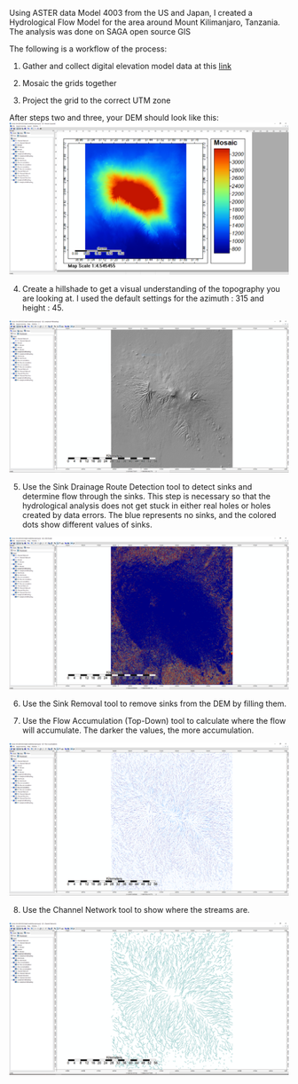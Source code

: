  Using ASTER data Model 4003 from the US and Japan, I created a Hydrological Flow Model for the area around Mount Kilimanjaro, Tanzania. The analysis was done on SAGA open source GIS
 
 The following is a workflow of the process:

1. Gather and collect digital elevation model data at this [link]( https://search.earthdata.nasa.gov/)

2. Mosaic the grids together

3. Project the grid to the correct UTM zone

After steps two and three, your DEM should look like this:
![DEM](DEM.PNG)

4. Create a hillshade to get a visual understanding of the topography you are looking at. I used the default settings for the azimuth : 315 and height : 45.

![Hillshade](Analytical_hillshading2.PNG)

5. Use the Sink Drainage Route Detection tool to detect sinks and determine flow through the sinks. This step is necessary so that the hydrological analysis does not get stuck in either real holes or holes created by data errors. The blue represents no sinks, and the colored dots show different values of sinks.

![Sink Drainage](Sink_Drainage_route.PNG)

6. Use the Sink Removal tool to remove sinks from the DEM by filling them.

7. Use the Flow Accumulation (Top-Down) tool to calculate where the flow will accumulate. The darker the values, the more accumulation.

![Flow Accumulation](Flow_Accumulation.PNG)

8. Use the Channel Network tool to show where the streams are.

![Channel_Network](Channel_network.PNG)
